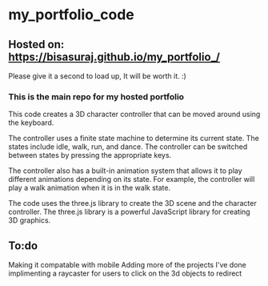 # my_portfolio_code

## Hosted on: https://bisasuraj.github.io/my_portfolio_/
Please give it a second to load up, It will be worth it. :)

### This is the main repo for my hosted portfolio 

This code creates a 3D character controller that can be moved around using the keyboard.

The controller uses a finite state machine to determine its current state. The states include idle, walk, run, and dance. The controller can be switched between states by pressing the appropriate keys.

The controller also has a built-in animation system that allows it to play different animations depending on its state. For example, the controller will play a walk animation when it is in the walk state.

The code uses the three.js library to create the 3D scene and the character controller. The three.js library is a powerful JavaScript library for creating 3D graphics.

## To:do
Making it compatable with mobile
Adding more of the projects I've done
implimenting a raycaster for users to click on the 3d objects to redirect
